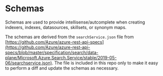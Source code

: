 # Schemas

Schemas are used to provide intellisense/autcomplete when creating indexers, indexes, datasources, skillsets, or synonym maps.

The schemas are derived from the `searchService.json` file from [https://github.com/Azure/azure-rest-api-specs](https://github.com/Azure/azure-rest-api-specs/blob/master/specification/search/data-plane/Microsoft.Azure.Search.Service/stable/2019-05-06/searchservice.json). The file is included in this repo only to make it easy to perform a diff and update the schemas as necessary.
